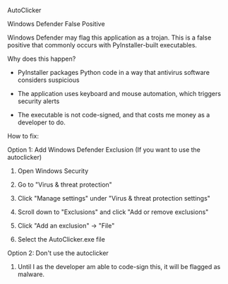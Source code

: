 AutoClicker



Windows Defender False Positive



Windows Defender may flag this application as a trojan. This is a false positive that commonly occurs with PyInstaller-built executables.



Why does this happen?

- PyInstaller packages Python code in a way that antivirus software considers suspicious

- The application uses keyboard and mouse automation, which triggers security alerts

- The executable is not code-signed, and that costs me money as a developer to do.



How to fix:



Option 1: Add Windows Defender Exclusion (If you want to use the autoclicker)

1. Open Windows Security

2. Go to "Virus \& threat protection"

3. Click "Manage settings" under "Virus \& threat protection settings"

4. Scroll down to "Exclusions" and click "Add or remove exclusions"

5. Click "Add an exclusion" → "File"

6. Select the AutoClicker.exe file

Option 2: Don't use the autoclicker

1. Until I as the developer am able to code-sign this, it will be flagged as malware.
